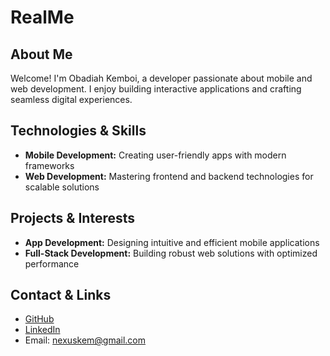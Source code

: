 # RealMe

## About Me
Welcome! I'm Obadiah Kemboi, a developer passionate about mobile and web development. I enjoy building interactive applications and crafting seamless digital experiences.

## Technologies & Skills
- **Mobile Development:** Creating user-friendly apps with modern frameworks
- **Web Development:** Mastering frontend and backend technologies for scalable solutions

## Projects & Interests
- **App Development:** Designing intuitive and efficient mobile applications
- **Full-Stack Development:** Building robust web solutions with optimized performance

## Contact & Links
- [GitHub](https://github.com/nexuskem)  
- [LinkedIn](https://www.linkedin.com/in/obadiah-kemboi-5196522b9?utm_source=share&utm_campaign=share_via&utm_content=profile&utm_medium=android_app)  
- Email: nexuskem@gmail.com


<!---
nexuskem/nexuskem is a ✨ special ✨ repository because its `README.md` (this file) appears on your GitHub profile.
You can click the Preview link to take a look at your changes.
--->
